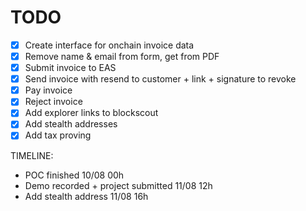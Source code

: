 # TODO

- [x] Create interface for onchain invoice data
- [x] Remove name & email from form, get from PDF
- [x] Submit invoice to EAS
- [x] Send invoice with resend to customer + link + signature to revoke
- [x] Pay invoice
- [x] Reject invoice
- [x] Add explorer links to blockscout
- [x] Add stealth addresses
- [x] Add tax proving

TIMELINE:
- POC finished 10/08 00h
- Demo recorded + project submitted 11/08 12h
- Add stealth address 11/08 16h